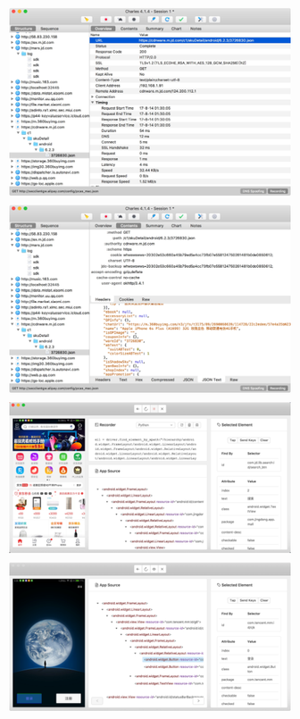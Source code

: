 ![](./assets/2017-08-14-01-31-24.jpg)

![](./assets/2017-08-14-01-31-41.jpg)


![](./assets/2017-08-14-02-52-02.jpg)


![](./assets/2017-08-14-03-37-55.png)
